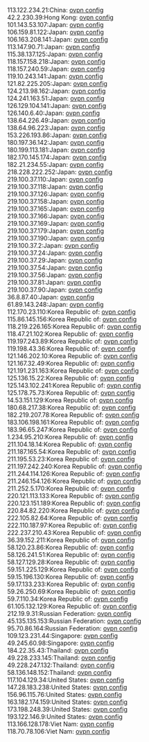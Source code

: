 113.122.234.21:China: [ovpn config](vpn/113_122_234_21.ovpn)  
42.2.230.39:Hong Kong: [ovpn config](vpn/42_2_230_39.ovpn)  
101.143.53.107:Japan: [ovpn config](vpn/101_143_53_107.ovpn)  
106.159.81.122:Japan: [ovpn config](vpn/106_159_81_122.ovpn)  
106.163.208.141:Japan: [ovpn config](vpn/106_163_208_141.ovpn)  
113.147.90.71:Japan: [ovpn config](vpn/113_147_90_71.ovpn)  
115.38.137.125:Japan: [ovpn config](vpn/115_38_137_125.ovpn)  
118.157.158.218:Japan: [ovpn config](vpn/118_157_158_218.ovpn)  
118.157.240.59:Japan: [ovpn config](vpn/118_157_240_59.ovpn)  
119.10.243.141:Japan: [ovpn config](vpn/119_10_243_141.ovpn)  
121.82.225.205:Japan: [ovpn config](vpn/121_82_225_205.ovpn)  
124.213.98.162:Japan: [ovpn config](vpn/124_213_98_162.ovpn)  
124.241.163.51:Japan: [ovpn config](vpn/124_241_163_51.ovpn)  
126.129.104.141:Japan: [ovpn config](vpn/126_129_104_141.ovpn)  
126.140.6.40:Japan: [ovpn config](vpn/126_140_6_40.ovpn)  
138.64.226.49:Japan: [ovpn config](vpn/138_64_226_49.ovpn)  
138.64.96.223:Japan: [ovpn config](vpn/138_64_96_223.ovpn)  
153.226.193.86:Japan: [ovpn config](vpn/153_226_193_86.ovpn)  
180.197.36.142:Japan: [ovpn config](vpn/180_197_36_142.ovpn)  
180.199.113.181:Japan: [ovpn config](vpn/180_199_113_181.ovpn)  
182.170.145.174:Japan: [ovpn config](vpn/182_170_145_174.ovpn)  
182.21.234.55:Japan: [ovpn config](vpn/182_21_234_55.ovpn)  
218.228.222.252:Japan: [ovpn config](vpn/218_228_222_252.ovpn)  
219.100.37.110:Japan: [ovpn config](vpn/219_100_37_110.ovpn)  
219.100.37.118:Japan: [ovpn config](vpn/219_100_37_118.ovpn)  
219.100.37.126:Japan: [ovpn config](vpn/219_100_37_126.ovpn)  
219.100.37.158:Japan: [ovpn config](vpn/219_100_37_158.ovpn)  
219.100.37.165:Japan: [ovpn config](vpn/219_100_37_165.ovpn)  
219.100.37.166:Japan: [ovpn config](vpn/219_100_37_166.ovpn)  
219.100.37.169:Japan: [ovpn config](vpn/219_100_37_169.ovpn)  
219.100.37.179:Japan: [ovpn config](vpn/219_100_37_179.ovpn)  
219.100.37.190:Japan: [ovpn config](vpn/219_100_37_190.ovpn)  
219.100.37.2:Japan: [ovpn config](vpn/219_100_37_2.ovpn)  
219.100.37.24:Japan: [ovpn config](vpn/219_100_37_24.ovpn)  
219.100.37.29:Japan: [ovpn config](vpn/219_100_37_29.ovpn)  
219.100.37.54:Japan: [ovpn config](vpn/219_100_37_54.ovpn)  
219.100.37.56:Japan: [ovpn config](vpn/219_100_37_56.ovpn)  
219.100.37.81:Japan: [ovpn config](vpn/219_100_37_81.ovpn)  
219.100.37.90:Japan: [ovpn config](vpn/219_100_37_90.ovpn)  
36.8.87.40:Japan: [ovpn config](vpn/36_8_87_40.ovpn)  
61.89.143.248:Japan: [ovpn config](vpn/61_89_143_248.ovpn)  
112.170.23.110:Korea Republic of: [ovpn config](vpn/112_170_23_110.ovpn)  
115.86.145.156:Korea Republic of: [ovpn config](vpn/115_86_145_156.ovpn)  
118.219.226.165:Korea Republic of: [ovpn config](vpn/118_219_226_165.ovpn)  
118.47.21.102:Korea Republic of: [ovpn config](vpn/118_47_21_102.ovpn)  
119.197.243.89:Korea Republic of: [ovpn config](vpn/119_197_243_89.ovpn)  
119.198.43.36:Korea Republic of: [ovpn config](vpn/119_198_43_36.ovpn)  
121.146.202.10:Korea Republic of: [ovpn config](vpn/121_146_202_10.ovpn)  
121.167.32.49:Korea Republic of: [ovpn config](vpn/121_167_32_49.ovpn)  
121.191.231.163:Korea Republic of: [ovpn config](vpn/121_191_231_163.ovpn)  
125.136.15.22:Korea Republic of: [ovpn config](vpn/125_136_15_22.ovpn)  
125.143.102.241:Korea Republic of: [ovpn config](vpn/125_143_102_241.ovpn)  
125.178.75.73:Korea Republic of: [ovpn config](vpn/125_178_75_73.ovpn)  
14.53.151.129:Korea Republic of: [ovpn config](vpn/14_53_151_129.ovpn)  
180.68.217.38:Korea Republic of: [ovpn config](vpn/180_68_217_38.ovpn)  
182.219.207.78:Korea Republic of: [ovpn config](vpn/182_219_207_78.ovpn)  
183.106.198.161:Korea Republic of: [ovpn config](vpn/183_106_198_161.ovpn)  
183.96.65.247:Korea Republic of: [ovpn config](vpn/183_96_65_247.ovpn)  
1.234.95.210:Korea Republic of: [ovpn config](vpn/1_234_95_210.ovpn)  
211.104.18.14:Korea Republic of: [ovpn config](vpn/211_104_18_14.ovpn)  
211.187.165.54:Korea Republic of: [ovpn config](vpn/211_187_165_54.ovpn)  
211.195.53.23:Korea Republic of: [ovpn config](vpn/211_195_53_23.ovpn)  
211.197.242.240:Korea Republic of: [ovpn config](vpn/211_197_242_240.ovpn)  
211.244.114.126:Korea Republic of: [ovpn config](vpn/211_244_114_126.ovpn)  
211.246.154.126:Korea Republic of: [ovpn config](vpn/211_246_154_126.ovpn)  
211.252.5.170:Korea Republic of: [ovpn config](vpn/211_252_5_170.ovpn)  
220.121.113.133:Korea Republic of: [ovpn config](vpn/220_121_113_133.ovpn)  
220.123.151.189:Korea Republic of: [ovpn config](vpn/220_123_151_189.ovpn)  
220.84.82.220:Korea Republic of: [ovpn config](vpn/220_84_82_220.ovpn)  
222.105.82.64:Korea Republic of: [ovpn config](vpn/222_105_82_64.ovpn)  
222.110.187.97:Korea Republic of: [ovpn config](vpn/222_110_187_97.ovpn)  
222.237.210.43:Korea Republic of: [ovpn config](vpn/222_237_210_43.ovpn)  
36.39.152.211:Korea Republic of: [ovpn config](vpn/36_39_152_211.ovpn)  
58.120.23.86:Korea Republic of: [ovpn config](vpn/58_120_23_86.ovpn)  
58.126.241.51:Korea Republic of: [ovpn config](vpn/58_126_241_51.ovpn)  
58.127.129.28:Korea Republic of: [ovpn config](vpn/58_127_129_28.ovpn)  
59.151.225.129:Korea Republic of: [ovpn config](vpn/59_151_225_129.ovpn)  
59.15.196.130:Korea Republic of: [ovpn config](vpn/59_15_196_130.ovpn)  
59.17.133.233:Korea Republic of: [ovpn config](vpn/59_17_133_233.ovpn)  
59.26.250.69:Korea Republic of: [ovpn config](vpn/59_26_250_69.ovpn)  
59.7.110.34:Korea Republic of: [ovpn config](vpn/59_7_110_34.ovpn)  
61.105.132.129:Korea Republic of: [ovpn config](vpn/61_105_132_129.ovpn)  
212.19.9.31:Russian Federation: [ovpn config](vpn/212_19_9_31.ovpn)  
45.135.135.153:Russian Federation: [ovpn config](vpn/45_135_135_153.ovpn)  
95.70.86.164:Russian Federation: [ovpn config](vpn/95_70_86_164.ovpn)  
109.123.231.44:Singapore: [ovpn config](vpn/109_123_231_44.ovpn)  
49.245.60.98:Singapore: [ovpn config](vpn/49_245_60_98.ovpn)  
184.22.35.43:Thailand: [ovpn config](vpn/184_22_35_43.ovpn)  
49.228.233.145:Thailand: [ovpn config](vpn/49_228_233_145.ovpn)  
49.228.247.132:Thailand: [ovpn config](vpn/49_228_247_132.ovpn)  
58.136.148.152:Thailand: [ovpn config](vpn/58_136_148_152.ovpn)  
117.104.129.34:United States: [ovpn config](vpn/117_104_129_34.ovpn)  
147.28.183.238:United States: [ovpn config](vpn/147_28_183_238.ovpn)  
156.96.115.76:United States: [ovpn config](vpn/156_96_115_76.ovpn)  
163.182.174.159:United States: [ovpn config](vpn/163_182_174_159.ovpn)  
173.198.248.39:United States: [ovpn config](vpn/173_198_248_39.ovpn)  
193.122.146.9:United States: [ovpn config](vpn/193_122_146_9.ovpn)  
113.166.128.178:Viet Nam: [ovpn config](vpn/113_166_128_178.ovpn)  
118.70.78.106:Viet Nam: [ovpn config](vpn/118_70_78_106.ovpn)  

